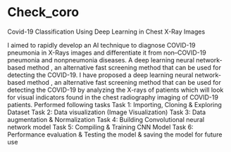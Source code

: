 # Check_coro
Covid-19 Classification Using Deep Learning in Chest X-Ray Images

I aimed to rapidly develop an AI technique to diagnose COVID-19 pneumonia in X-Rays images and differentiate it from non–COVID-19 pneumonia and nonpneumonia diseases.
A deep learning neural network-based method , an alternative fast screening method that can be used for detecting the COVID-19.
I have proposed a deep learning neural network-based method , an alternative fast screening method that can be used for detecting the COVID-19 by analyzing the X-rays of patients which will look for visual indicators found in the chest radiography imaging of COVID-19 patients.
Performed following tasks
Task 1: Importing, Cloning & Exploring Dataset
Task 2: Data visualization (Image Visualization)
Task 3: Data augmentation & Normalization
Task 4: Building Convolutional neural network model
Task 5: Compiling & Training CNN Model
Task 6: Performance evaluation & Testing the model & saving the model for future use




